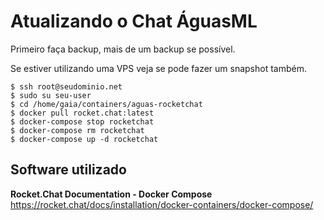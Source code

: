<!-- TITLE: Waterchat -->
<!-- SUBTITLE: DOCUMENTAÇÃO USADA PARA ATUALIZAR O ROCKET CHAT DO AGUAS -->

# Atualizando o Chat ÁguasML

Primeiro faça backup, mais de um backup se possível.

Se estiver utilizando uma VPS veja se pode fazer um snapshot também.


```text
$ ssh root@seudominio.net 
$ sudo su seu-user
$ cd /home/gaia/containers/aguas-rocketchat
$ docker pull rocket.chat:latest
$ docker-compose stop rocketchat
$ docker-compose rm rocketchat
$ docker-compose up -d rocketchat
```



## Software utilizado

**Rocket.Chat Documentation - Docker Compose**
https://rocket.chat/docs/installation/docker-containers/docker-compose/